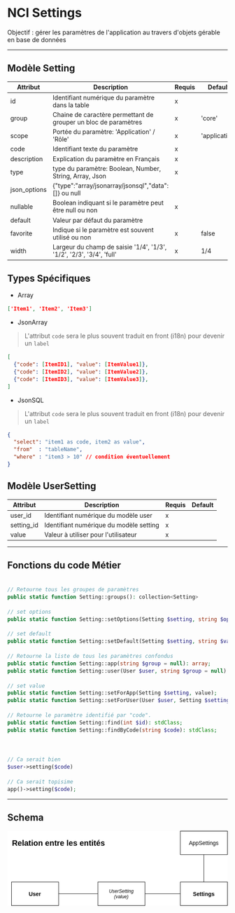 # NCI Settings

Objectif : gérer les paramètres de l'application au travers d'objets gérable en base de données

---

## Modèle Setting

| Attribut    | Description                                                                          | Requis | Default       |
| ----------- | ------------------------------------------------------------------------------------ | ------ | ------------- |
| id          | Identifiant numérique du paramètre dans la table                                     | x      |               |
| group       | Chaine de caractère permettant de grouper un bloc de paramètres                      | x      | 'core'        | core.subcat.subsubcat
| scope       | Portée du paramètre: 'Application' / 'Rôle'                                          | x      | 'application' | 'application' ou 'user'
| code        | Identifiant texte du paramètre                                                       | x      |               | terminalFont
| description | Explication du paramètre en Français                                                 | x      |               | Lorem ipsum et bla bla
| type        | type du paramètre: Boolean, Number, String, Array, Json                              | x      |               |
| json_options| {"type":"array/jsonarray/jsonsql","data":[]} ou null                                 |        |               |
| nullable    | Boolean indiquant si le paramètre peut être null ou non                              | x      |               |
| default     | Valeur par défaut du paramètre                                                       |        |               |
| favorite    | Indique si le paramètre est souvent utilisé ou non                                   | x      | false         |
| width       | Largeur du champ de saisie '1/4', '1/3', '1/2', '2/3', '3/4', 'full'                 | x      | 1/4           |

## Types Spécifiques
- Array
```json
['Item1', 'Item2', 'Item3']
```

- JsonArray
> L'attribut `code` sera le plus souvent traduit en front (i18n) pour devenir un `label`
```json
[
  {"code": [ItemID1], "value": [ItemValue1]},
  {"code": [ItemID2], "value": [ItemValue2]},
  {"code": [ItemID3], "value": [ItemValue3]},
]
```

- JsonSQL
> L'attribut `code` sera le plus souvent traduit en front (i18n) pour devenir un `label`
```json
{
  "select": "item1 as code, item2 as value",
  "from"  : "tableName",
  "where" : "item3 > 10" // condition éventuellement
}
```

## Modèle UserSetting
| Attribut     | Description                             | Requis | Default |
| ------------ | --------------------------------------- | ------ | ------- |
| user_id      | Identifiant numérique du modèle user    | x      |         |
| setting_id   | Identifiant numérique du modèle setting | x      |         |
| value        | Valeur à utiliser pour l'utilisateur    | x      |         |

----

## Fonctions du code Métier
```php

// Retourne tous les groupes de paramètres
public static function Setting::groups(): collection<Setting>

// set options
public static function Setting::setOptions(Setting $setting, string $options);

// set default
public static function Setting::setDefault(Setting $setting, string $value);

// Retourne la liste de tous les paramètres confondus
public static function Setting::app(string $group = null): array;
public static function Setting::user(User $user, string $group = null): array;

// set value
public static function Setting::setForApp(Setting $setting, value);
public static function Setting::setForUser(User $user, Setting $setting, value);

// Retourne le paramètre identifié par "code".
public static function Setting::find(int $id): stdClass;
public static function Setting::findByCode(string $code): stdClass;



// Ca serait bien
$user->setting($code)

// Ca serait topisime
app()->setting($code);


```

---

## Schema

![Schema de liaisons de Modèles](./NCISettings.png)
